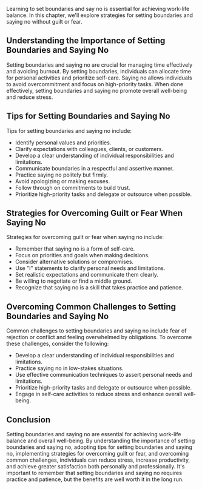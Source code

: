 
Learning to set boundaries and say no is essential for achieving work-life balance. In this chapter, we'll explore strategies for setting boundaries and saying no without guilt or fear.

Understanding the Importance of Setting Boundaries and Saying No
----------------------------------------------------------------

Setting boundaries and saying no are crucial for managing time effectively and avoiding burnout. By setting boundaries, individuals can allocate time for personal activities and prioritize self-care. Saying no allows individuals to avoid overcommitment and focus on high-priority tasks. When done effectively, setting boundaries and saying no promote overall well-being and reduce stress.

Tips for Setting Boundaries and Saying No
-----------------------------------------

Tips for setting boundaries and saying no include:

* Identify personal values and priorities.
* Clarify expectations with colleagues, clients, or customers.
* Develop a clear understanding of individual responsibilities and limitations.
* Communicate boundaries in a respectful and assertive manner.
* Practice saying no politely but firmly.
* Avoid apologizing or making excuses.
* Follow through on commitments to build trust.
* Prioritize high-priority tasks and delegate or outsource when possible.

Strategies for Overcoming Guilt or Fear When Saying No
------------------------------------------------------

Strategies for overcoming guilt or fear when saying no include:

* Remember that saying no is a form of self-care.
* Focus on priorities and goals when making decisions.
* Consider alternative solutions or compromises.
* Use "I" statements to clarify personal needs and limitations.
* Set realistic expectations and communicate them clearly.
* Be willing to negotiate or find a middle ground.
* Recognize that saying no is a skill that takes practice and patience.

Overcoming Common Challenges to Setting Boundaries and Saying No
----------------------------------------------------------------

Common challenges to setting boundaries and saying no include fear of rejection or conflict and feeling overwhelmed by obligations. To overcome these challenges, consider the following:

* Develop a clear understanding of individual responsibilities and limitations.
* Practice saying no in low-stakes situations.
* Use effective communication techniques to assert personal needs and limitations.
* Prioritize high-priority tasks and delegate or outsource when possible.
* Engage in self-care activities to reduce stress and enhance overall well-being.

Conclusion
----------

Setting boundaries and saying no are essential for achieving work-life balance and overall well-being. By understanding the importance of setting boundaries and saying no, adopting tips for setting boundaries and saying no, implementing strategies for overcoming guilt or fear, and overcoming common challenges, individuals can reduce stress, increase productivity, and achieve greater satisfaction both personally and professionally. It's important to remember that setting boundaries and saying no requires practice and patience, but the benefits are well worth it in the long run.
